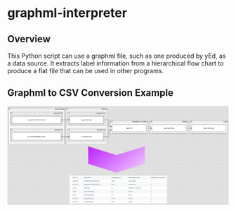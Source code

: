 # graphml-interpreter

## Overview
This Python script can use a graphml file, such as one produced by yEd, as a data source. It extracts label information from a hierarchical flow chart to produce a flat file that can be used in other programs.

## Graphml to CSV Conversion Example
![Graphml to CSV Conversion Example](graphml-interpreter-demo.png)
